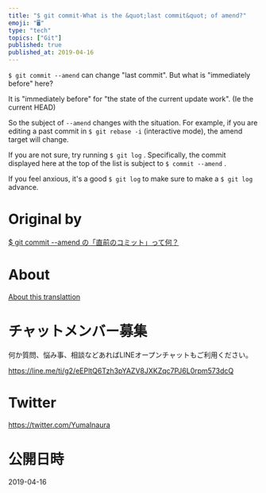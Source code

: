 ```yaml
---
title: "$ git commit-What is the &quot;last commit&quot; of amend?"
emoji: "🖥"
type: "tech"
topics: ["Git"]
published: true
published_at: 2019-04-16
---
```


`$ git commit --amend` can change "last commit". But what is "immediately before" here?

It is "immediately before" for "the state of the current update work". (Ie the current HEAD)

So the subject of `--amend` changes with the situation. For example, if you are editing a past commit in `$ git rebase -i` (interactive mode), the amend target will change.

If you are not sure, try running `$ git log` . Specifically, the commit displayed here at the top of the list is subject to `$ commit --amend` .

If you feel anxious, it's a good `$ git log` to make sure to make a `$ git log` advance.



# Original by
[$ git commit --amend の「直前のコミット」って何？](https://qiita.com/Yinaura/items/074987d6a4fe12dab3a6)

# About

[About this translattion](https://qiita.com/YumaInaura/items/7f6fd1e9310a6816469a)








<!-- Update From Qiita API -->

# チャットメンバー募集


何か質問、悩み事、相談などあればLINEオープンチャットもご利用ください。

https://line.me/ti/g2/eEPltQ6Tzh3pYAZV8JXKZqc7PJ6L0rpm573dcQ





# Twitter


https://twitter.com/YumaInaura


<!-- Update From Qiita API -->



# 公開日時

2019-04-16
